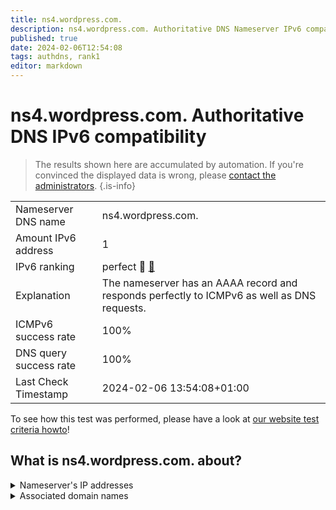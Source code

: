 ```yaml
---
title: ns4.wordpress.com.
description: ns4.wordpress.com. Authoritative DNS Nameserver IPv6 compatibility
published: true
date: 2024-02-06T12:54:08
tags: authdns, rank1
editor: markdown
---
```


# ns4.wordpress.com. Authoritative DNS IPv6 compatibility

> The results shown here are accumulated by automation. If you're convinced the displayed data is wrong, please [contact the administrators](/howto/chat). 
{.is-info}




|   |   |
| - | - |
| Nameserver DNS name | ns4.wordpress.com.
| Amount IPv6 address | 1
| IPv6 ranking | perfect :1st_place_medal: [🔗](/howto/ranking) |
| Explanation | The nameserver has an AAAA record and responds perfectly to ICMPv6 as well as DNS requests. |
| ICMPv6 success rate | 100%|
| DNS query success rate | 100% |
| Last Check Timestamp | 2024-02-06 13:54:08+01:00 |

To see how this test was performed, please have a look at [our website test criteria howto](/howto/testcriteria/authdns)!


## What is ns4.wordpress.com. about?




<details>
<summary>Nameserver's IP addresses</summary>

2620:115:c00f::c000:4b09

</details>



<details>
<summary>Associated domain names</summary>

wordpress.com

</details>
